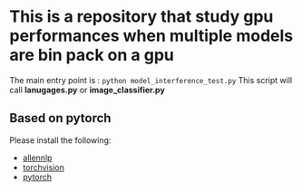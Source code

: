 # This is a repository that study gpu performances when multiple models are bin pack on a gpu
The main entry point is :
`python model_interference_test.py`
This script will call **lanugages.py** or **image_classifier.py**
## Based on pytorch
Please install the following:
* [allennlp](https://github.com/allenai/allennlp)
* [torchvision](https://github.com/pytorch/vision)
* [pytorch](https://pytorch.org/get-started/locally/)


